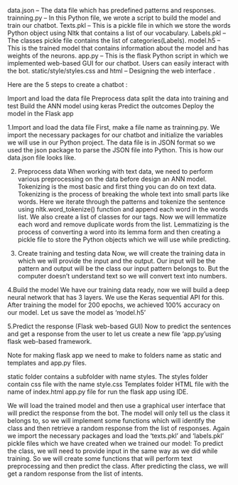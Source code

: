 data.json – The data file which has predefined patterns and responses.
trainning.py – In this Python file, we wrote a script to build the model and train our chatbot.
Texts.pkl – This is a pickle file in which we store the words Python object using Nltk that contains a list of our vocabulary.
Labels.pkl – The classes pickle file contains the list of categories(Labels).
model.h5 – This is the trained model that contains information about the model and has weights of the neurons.
app.py – This is the flask Python script in which we implemented web-based GUI for our chatbot. Users can easily interact with the bot.
static/style/styles.css and html – Designing the web interface .



Here are the 5 steps to create a chatbot :

Import and load the data file
Preprocess data
split the data into training and test
Build the ANN model using keras
Predict the outcomes
Deploy the model in the Flask app

1.Import and load the data file
First, make a file name as trainning.py. We import the necessary packages for our chatbot and initialize the variables we will use in our Python project.
The data file is in JSON format so we used the json package to parse the JSON file into Python. This is how our data.json file looks like.

2. Preprocess data
When working with text data, we need to perform various preprocessing on the data before design an ANN model. Tokenizing is the most basic and first thing you can do on text data. Tokenizing is the process of breaking the whole text into small parts like words.
Here we iterate through the patterns and tokenize the sentence using nltk.word_tokenize() function and append each word in the words list. We also create a list of classes for our tags.
Now we will lemmatize each word and remove duplicate words from the list. Lemmatizing is the process of converting a word into its lemma form and then creating a pickle file to store the Python objects which we will use while predicting.

3. Create training and testing data
Now, we will create the training data in which we will provide the input and the output. Our input will be the pattern and output will be the class our input pattern belongs to. But the computer doesn’t understand text so we will convert text into numbers.

4.Build the model
We have our training data ready, now we will build a deep neural network that has 3 layers. We use the Keras sequential API for this. After training the model for 200 epochs, we achieved 100% accuracy on our model. Let us save the model as ‘model.h5’

5.Predict the response (Flask web-based GUI)
Now to predict the sentences and get a response from the user to let us create a new file ‘app.py’using flask web-based framework.

Note for making flask app we need to make to folders name as static and templates and app.py files.

static folder contains a subfolder with name styles. The styles folder contain css file with the name style.css
Templates folder HTML file with the name of index.html
app.py file for run the flask app using IDE.



We will load the trained model and then use a graphical user interface that will predict the response from the bot. The model will only tell us the class it belongs to, so we will implement some functions which will identify the class and then retrieve a random response from the list of responses.
Again we import the necessary packages and load the ‘texts.pkl’ and ‘labels.pkl’ pickle files which we have created when we trained our model:
To predict the class, we will need to provide input in the same way as we did while training. So we will create some functions that will perform text preprocessing and then predict the class. After predicting the class, we will get a random response from the list of intents.
